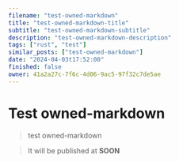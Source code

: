 ```yaml
---
filename: "test-owned-markdown"
title: "test-owned-markdown-title"
subtitle: "test-owned-markdown-subtitle"
description: "test-owned-markdown-description"
tags: ["rust", "test"]
similar_posts: ["test-owned-markdown"]
date: "2024-04-03t17:52:00"
finished: false
owner: 41a2a27c-7f6c-4d06-9ac5-97f32c7de5ae
---
```


# Test owned-markdown

> test owned-markdown

> It will be published at **SOON**
